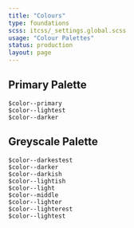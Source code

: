 ```yaml
---
title: "Colours"
type: foundations
scss: itcss/_settings.global.scss
usage: "Colour Palettes"
status: production
layout: page
---
```


## Primary Palette

<div class="color-swatch color-swatch--primary">
  <code class="color-name">$color--primary</code>
</div>

<div class="color-swatch color-swatch--lightest">
  <code class="color-name">$color--lightest</code>
</div>

<div class="color-swatch color-swatch--darker">
  <code class="color-name">$color--darker</code>
</div>

## Greyscale Palette

<div class="color-swatch color-swatch--darkestest">
  <code class="color-name">$color--darkestest</code>
</div>

<div class="color-swatch color-swatch--darker">
  <code class="color-name">$color--darker</code>
</div>

<div class="color-swatch color-swatch--darkish">
  <code class="color-name">$color--darkish</code>
</div>

<div class="color-swatch color-swatch--lightish">
  <code class="color-name">$color--lightish</code>
</div>

<div class="color-swatch color-swatch--light">
  <code class="color-name">$color--light</code>
</div>

<div class="color-swatch color-swatch--middle">
  <code class="color-name">$color--middle</code>
</div>

<div class="color-swatch color-swatch--lighter">
  <code class="color-name">$color--lighter</code>
</div>

<div class="color-swatch color-swatch--lighterest">
  <code class="color-name">$color--lighterest</code>
</div>

<div class="color-swatch color-swatch--lightest">
  <code class="color-name">$color--lightest</code>
</div>


<!--
## Complementary Palette

<div class="message message--error">
  <strong>Warning!</strong> These colours are not yet approved for use.
</div>

<div class="color-swatch color-swatch--proud">
  <code class="color-name">$color--proud</code>
</div>

<div class="color-swatch color-swatch--excellent">
  <code class="color-name">$color--excellent</code>
</div>

<div class="color-swatch color-swatch--honest">
  <code class="color-name">$color--honest</code>
</div>

<div class="color-swatch color-swatch--team">
  <code class="color-name">$color--team</code>
</div>

<div class="color-swatch color-swatch--proud-dark">
  <code class="color-name">$color--proud-dark</code>
</div>

<div class="color-swatch color-swatch--excellent-dark">
  <code class="color-name">$color--excellent-dark</code>
</div>

<div class="color-swatch color-swatch--honest-dark">
  <code class="color-name">$color--honest-dark</code>
</div>

<div class="color-swatch color-swatch--team-dark">
  <code class="color-name">$color--team-dark</code>
</div>
-->